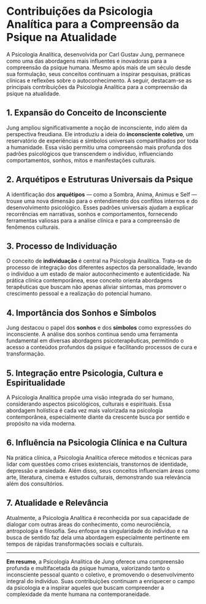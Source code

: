 
# Contribuições da Psicologia Analítica para a Compreensão da Psique na Atualidade

A Psicologia Analítica, desenvolvida por Carl Gustav Jung, permanece como uma das abordagens mais influentes e inovadoras para a compreensão da psique humana. Mesmo após mais de um século desde sua formulação, seus conceitos continuam a inspirar pesquisas, práticas clínicas e reflexões sobre o autoconhecimento. A seguir, destacam-se as principais contribuições da Psicologia Analítica para a compreensão da psique na atualidade.

## 1. Expansão do Conceito de Inconsciente

Jung ampliou significativamente a noção de inconsciente, indo além da perspectiva freudiana. Ele introduziu a ideia do **inconsciente coletivo**, um reservatório de experiências e símbolos universais compartilhados por toda a humanidade. Essa visão permitiu uma compreensão mais profunda dos padrões psicológicos que transcendem o indivíduo, influenciando comportamentos, sonhos, mitos e manifestações culturais.

## 2. Arquétipos e Estruturas Universais da Psique

A identificação dos **arquétipos** — como a Sombra, Anima, Animus e Self — trouxe uma nova dimensão para o entendimento dos conflitos internos e do desenvolvimento psicológico. Esses padrões universais ajudam a explicar recorrências em narrativas, sonhos e comportamentos, fornecendo ferramentas valiosas para a análise clínica e para a compreensão de fenômenos culturais.

## 3. Processo de Individuação

O conceito de **individuação** é central na Psicologia Analítica. Trata-se do processo de integração dos diferentes aspectos da personalidade, levando o indivíduo a um estado de maior autoconhecimento e autenticidade. Na prática clínica contemporânea, esse conceito orienta abordagens terapêuticas que buscam não apenas aliviar sintomas, mas promover o crescimento pessoal e a realização do potencial humano.

## 4. Importância dos Sonhos e Símbolos

Jung destacou o papel dos **sonhos** e dos **símbolos** como expressões do inconsciente. A análise dos sonhos continua sendo uma ferramenta fundamental em diversas abordagens psicoterapêuticas, permitindo o acesso a conteúdos profundos da psique e facilitando processos de cura e transformação.

## 5. Integração entre Psicologia, Cultura e Espiritualidade

A Psicologia Analítica propõe uma visão integrada do ser humano, considerando aspectos psicológicos, culturais e espirituais. Essa abordagem holística é cada vez mais valorizada na psicologia contemporânea, especialmente diante da crescente busca por sentido e propósito na vida moderna.

## 6. Influência na Psicologia Clínica e na Cultura

Na prática clínica, a Psicologia Analítica oferece métodos e técnicas para lidar com questões como crises existenciais, transtornos de identidade, depressão e ansiedade. Além disso, seus conceitos influenciam áreas como arte, literatura, cinema e estudos culturais, demonstrando sua relevância além dos consultórios.

## 7. Atualidade e Relevância

Atualmente, a Psicologia Analítica é reconhecida por sua capacidade de dialogar com outras áreas do conhecimento, como neurociência, antropologia e filosofia. Seu enfoque na singularidade do indivíduo e na busca de sentido faz dela uma abordagem especialmente pertinente em tempos de rápidas transformações sociais e culturais.

---

**Em resumo**, a Psicologia Analítica de Jung oferece uma compreensão profunda e multifacetada da psique humana, valorizando tanto o inconsciente pessoal quanto o coletivo, e promovendo o desenvolvimento integral do indivíduo. Suas contribuições continuam a enriquecer o campo da psicologia e a inspirar aqueles que buscam compreender a complexidade da mente humana na contemporaneidade.
```

